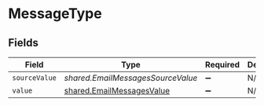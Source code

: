 # MessageType


## Fields

| Field                                                                         | Type                                                                          | Required                                                                      | Description                                                                   |
| ----------------------------------------------------------------------------- | ----------------------------------------------------------------------------- | ----------------------------------------------------------------------------- | ----------------------------------------------------------------------------- |
| `sourceValue`                                                                 | *shared.EmailMessagesSourceValue*                                             | :heavy_minus_sign:                                                            | N/A                                                                           |
| `value`                                                                       | [shared.EmailMessagesValue](../../../sdk/models/shared/emailmessagesvalue.md) | :heavy_minus_sign:                                                            | N/A                                                                           |